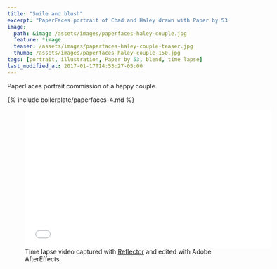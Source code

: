 ```yaml
---
title: "Smile and blush"
excerpt: "PaperFaces portrait of Chad and Haley drawn with Paper by 53 on an iPad."
image: 
  path: &image /assets/images/paperfaces-haley-couple.jpg 
  feature: *image
  teaser: /assets/images/paperfaces-haley-couple-teaser.jpg
  thumb: /assets/images/paperfaces-haley-couple-150.jpg
tags: [portrait, illustration, Paper by 53, blend, time lapse]
last_modified_at: 2017-01-17T14:53:27-05:00
---
```


PaperFaces portrait commission of a happy couple.

{% include boilerplate/paperfaces-4.md %}

<figure>
	<iframe width="560" height="315" src="//www.youtube.com/embed/SU3kYxJmWuQ" frameborder="0"> </iframe>
	<figcaption>Time lapse video captured with <a href="http://www.airsquirrels.com/reflector/">Reflector</a> and edited with Adobe AfterEffects.</figcaption>
</figure>
